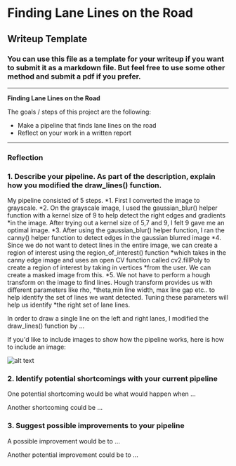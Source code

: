 # **Finding Lane Lines on the Road** 

## Writeup Template

### You can use this file as a template for your writeup if you want to submit it as a markdown file. But feel free to use some other method and submit a pdf if you prefer.

---

**Finding Lane Lines on the Road**

The goals / steps of this project are the following:
* Make a pipeline that finds lane lines on the road
* Reflect on your work in a written report


[//]: # (Image References)

[image1]: ./examples/grayscale.jpg "Grayscale"

---

### Reflection

### 1. Describe your pipeline. As part of the description, explain how you modified the draw_lines() function.

My pipeline consisted of 5 steps. 
*1. First I converted the image to grayscale. 
*2. On the grayscale image, I used the gaussian_blur() helper function with a kernel size of 9 to help detect the right edges and gradients *in the image. After trying out a kernel size of 5,7 and 9, I felt 9 gave me an optimal image. 
*3. After using the gaussian_blur() helper function, I ran the canny() helper function to detect edges in the gaussian blurred image
*4. Since we do not want to detect lines in the entire image, we can create a region of interest using the region_of_interest() function *which takes in the canny edge image and uses an open CV function called cv2.fillPoly to create a region of interest by taking in vertices *from the user. We can create a masked image from this. 
*5. We not have to perform a hough transform on the image to find lines. Hough transform provides us with different parameters like rho, *theta,min line width, max line gap etc.. to help identify the set of lines we want detected. Tuning these parameters will help us identify 
*the right set of lane lines.

In order to draw a single line on the left and right lanes, I modified the draw_lines() function by ...

If you'd like to include images to show how the pipeline works, here is how to include an image: 

![alt text][image1]


### 2. Identify potential shortcomings with your current pipeline


One potential shortcoming would be what would happen when ... 

Another shortcoming could be ...


### 3. Suggest possible improvements to your pipeline

A possible improvement would be to ...

Another potential improvement could be to ...
